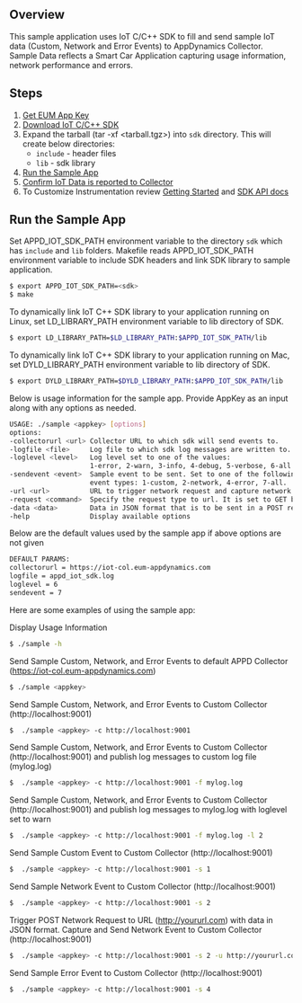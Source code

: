 ## Overview
This sample application uses IoT C/C++ SDK to fill and send sample IoT data (Custom, Network and Error Events) to AppDynamics Collector. Sample Data reflects a Smart Car Application capturing usage information, network performance and errors.

## Steps

1. [Get EUM App Key](https://docs.appdynamics.com/x/-PuJAg)
2. [Download IoT C/C++ SDK](https://download.appdynamics.com/)
3. Expand the tarball (tar -xf <tarball.tgz>) into `sdk` directory. This will create below directories:
   * `include` - header files
   * `lib` - sdk library
4. [Run the Sample App](#run-sample-app)
5. [Confirm IoT Data is reported to Collector](https://docs.appdynamics.com/x/9AyeAg)
6. To Customize Instrumentation review [Getting Started](https://docs.appdynamics.com/pages/viewpage.action?pageId=42597347) and [SDK API docs](https://docs.appdynamics.com/javadocs/iot-cpp-sdk/4.4/4.4.0/)


## <a id="run-sample-app"></a>Run the Sample App

Set APPD_IOT_SDK_PATH environment variable to the directory `sdk` which has `include` and `lib` folders.
Makefile reads APPD_IOT_SDK_PATH environment variable to include SDK headers and link SDK library to sample application.

```sh
$ export APPD_IOT_SDK_PATH=<sdk>
$ make
```

To dynamically link IoT C++ SDK library to your application running on Linux, set LD_LIBRARY_PATH environment variable to lib directory of SDK.

```sh
$ export LD_LIBRARY_PATH=$LD_LIBRARY_PATH:$APPD_IOT_SDK_PATH/lib
```

To dynamically link IoT C++ SDK library to your application running on Mac, set DYLD_LIBRARY_PATH environment variable to lib directory of SDK.

```sh
$ export DYLD_LIBRARY_PATH=$DYLD_LIBRARY_PATH:$APPD_IOT_SDK_PATH/lib
```

Below is usage information for the sample app. Provide AppKey as an input along with any options as needed.

```sh
USAGE: ./sample <appkey> [options]
options:
-collectorurl <url> Collector URL to which sdk will send events to.
-logfile <file>     Log file to which sdk log messages are written to.
-loglevel <level>   Log level set to one of the values:
                    1-error, 2-warn, 3-info, 4-debug, 5-verbose, 6-all.
-sendevent <event>  Sample event to be sent. Set to one of the following
                    event types: 1-custom, 2-network, 4-error, 7-all.
-url <url>          URL to trigger network request and capture network event.
-request <command>  Specify the request type to url. It is set to GET by default.
-data <data>        Data in JSON format that is to be sent in a POST request.
-help               Display available options
```

Below are the default values used by the sample app if above options are not given
```sh
DEFAULT PARAMS:
collectorurl = https://iot-col.eum-appdynamics.com
logfile = appd_iot_sdk.log
loglevel = 6
sendevent = 7
```

Here are some examples of using the sample app:

Display Usage Information
```sh
$ ./sample -h
```

Send Sample Custom, Network, and Error Events to default APPD Collector (https://iot-col.eum-appdynamics.com)
```sh
$ ./sample <appkey>
```

Send Sample Custom, Network, and Error Events to Custom Collector (http://localhost:9001)
```sh
$  ./sample <appkey> -c http://localhost:9001
```

Send Sample Custom, Network, and Error Events to Custom Collector (http://localhost:9001) and publish log messages to custom log file (mylog.log)
```sh
$  ./sample <appkey> -c http://localhost:9001 -f mylog.log
```

Send Sample Custom, Network, and Error Events to Custom Collector (http://localhost:9001) and publish log messages to mylog.log with loglevel set to warn
```sh
$  ./sample <appkey> -c http://localhost:9001 -f mylog.log -l 2
```

Send Sample Custom Event to Custom Collector (http://localhost:9001)
```sh
$  ./sample <appkey> -c http://localhost:9001 -s 1
```

Send Sample Network Event to Custom Collector (http://localhost:9001)
```sh
$  ./sample <appkey> -c http://localhost:9001 -s 2
```

Trigger POST Network Request to URL (http://yoururl.com) with data in JSON format. Capture and Send Network Event to Custom Collector (http://localhost:9001)
```sh
$  ./sample <appkey> -c http://localhost:9001 -s 2 -u http://yoururl.com -x POST -d '{"param1"="value1"}'
```

Send Sample Error Event to Custom Collector (http://localhost:9001)
```sh
$  ./sample <appkey> -c http://localhost:9001 -s 4
```
